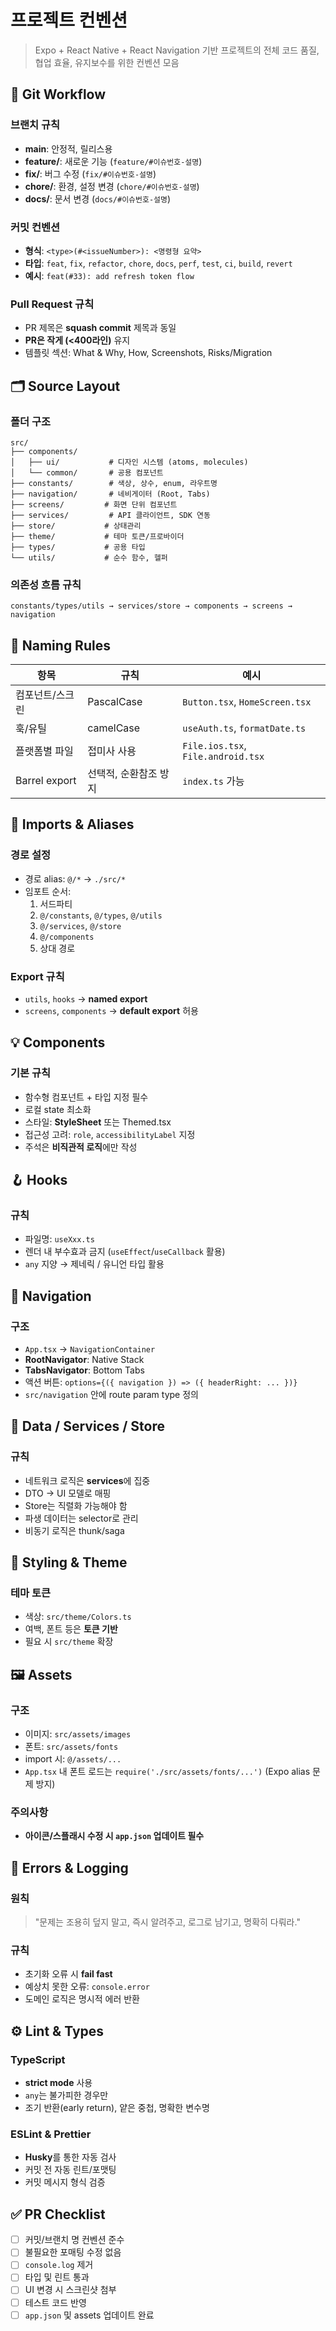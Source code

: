 # 프로젝트 컨벤션

> Expo + React Native + React Navigation 기반 프로젝트의 전체 코드 품질, 협업 효율, 유지보수를 위한 컨벤션 모음

## 🧩 Git Workflow

### 브랜치 규칙

- **main**: 안정적, 릴리스용
- **feature/**: 새로운 기능 (`feature/#이슈번호-설명`)
- **fix/**: 버그 수정 (`fix/#이슈번호-설명`)
- **chore/**: 환경, 설정 변경 (`chore/#이슈번호-설명`)
- **docs/**: 문서 변경 (`docs/#이슈번호-설명`)

### 커밋 컨벤션

- **형식**: `<type>(#<issueNumber>): <명령형 요약>`
- **타입**: `feat`, `fix`, `refactor`, `chore`, `docs`, `perf`, `test`, `ci`, `build`, `revert`
- **예시**: `feat(#33): add refresh token flow`

### Pull Request 규칙

- PR 제목은 **squash commit** 제목과 동일
- **PR은 작게 (<400라인)** 유지
- 템플릿 섹션: What & Why, How, Screenshots, Risks/Migration

## 🗂 Source Layout

### 폴더 구조

```
src/
├── components/
│   ├── ui/           # 디자인 시스템 (atoms, molecules)
│   └── common/       # 공용 컴포넌트
├── constants/        # 색상, 상수, enum, 라우트명
├── navigation/       # 네비게이터 (Root, Tabs)
├── screens/         # 화면 단위 컴포넌트
├── services/         # API 클라이언트, SDK 연동
├── store/           # 상태관리
├── theme/           # 테마 토큰/프로바이더
├── types/           # 공용 타입
└── utils/           # 순수 함수, 헬퍼
```

### 의존성 흐름 규칙

```
constants/types/utils → services/store → components → screens → navigation
```

## 🧱 Naming Rules

| 항목            | 규칙                  | 예시                               |
| --------------- | --------------------- | ---------------------------------- |
| 컴포넌트/스크린 | PascalCase            | `Button.tsx`, `HomeScreen.tsx`     |
| 훅/유틸         | camelCase             | `useAuth.ts`, `formatDate.ts`      |
| 플랫폼별 파일   | 접미사 사용           | `File.ios.tsx`, `File.android.tsx` |
| Barrel export   | 선택적, 순환참조 방지 | `index.ts` 가능                    |

## 🧭 Imports & Aliases

### 경로 설정

- 경로 alias: `@/*` → `./src/*`
- 임포트 순서:
  1. 서드파티
  2. `@/constants`, `@/types`, `@/utils`
  3. `@/services`, `@/store`
  4. `@/components`
  5. 상대 경로

### Export 규칙

- `utils`, `hooks` → **named export**
- `screens`, `components` → **default export** 허용

## 💡 Components

### 기본 규칙

- 함수형 컴포넌트 + 타입 지정 필수
- 로컬 state 최소화
- 스타일: **StyleSheet** 또는 Themed.tsx
- 접근성 고려: `role`, `accessibilityLabel` 지정
- 주석은 **비직관적 로직**에만 작성

## 🪝 Hooks

### 규칙

- 파일명: `useXxx.ts`
- 렌더 내 부수효과 금지 (`useEffect`/`useCallback` 활용)
- `any` 지양 → 제네릭 / 유니언 타입 활용

## 🧭 Navigation

### 구조

- `App.tsx` → `NavigationContainer`
- **RootNavigator**: Native Stack
- **TabsNavigator**: Bottom Tabs
- 액션 버튼: `options={({ navigation }) => ({ headerRight: ... })}`
- `src/navigation` 안에 route param type 정의

## 🧩 Data / Services / Store

### 규칙

- 네트워크 로직은 **services**에 집중
- DTO → UI 모델로 매핑
- Store는 직렬화 가능해야 함
- 파생 데이터는 selector로 관리
- 비동기 로직은 thunk/saga

## 🎨 Styling & Theme

### 테마 토큰

- 색상: `src/theme/Colors.ts`
- 여백, 폰트 등은 **토큰 기반**
- 필요 시 `src/theme` 확장

## 🖼 Assets

### 구조

- 이미지: `src/assets/images`
- 폰트: `src/assets/fonts`
- import 시: `@/assets/...`
- `App.tsx` 내 폰트 로드는 `require('./src/assets/fonts/...')` (Expo alias 문제 방지)

### 주의사항

- **아이콘/스플래시 수정 시 `app.json` 업데이트 필수**

## 🚨 Errors & Logging

### 원칙

> "문제는 조용히 덮지 말고, 즉시 알려주고, 로그로 남기고, 명확히 다뤄라."

### 규칙

- 초기화 오류 시 **fail fast**
- 예상치 못한 오류: `console.error`
- 도메인 로직은 명시적 에러 반환

## ⚙️ Lint & Types

### TypeScript

- **strict mode** 사용
- `any`는 불가피한 경우만
- 조기 반환(early return), 얕은 중첩, 명확한 변수명

### ESLint & Prettier

- **Husky**를 통한 자동 검사
- 커밋 전 자동 린트/포맷팅
- 커밋 메시지 형식 검증

## ✅ PR Checklist

- [ ] 커밋/브랜치 명 컨벤션 준수
- [ ] 불필요한 포매팅 수정 없음
- [ ] `console.log` 제거
- [ ] 타입 및 린트 통과
- [ ] UI 변경 시 스크린샷 첨부
- [ ] 테스트 코드 반영
- [ ] `app.json` 및 assets 업데이트 완료
